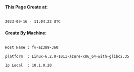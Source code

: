 
   
#### This Page Create at:

```bash

2023-09-16 - 11:04:22 UTC

```

#### Create By Machine:

```bash

Host Name : fv-az389-360

platform  : Linux-6.2.0-1011-azure-x86_64-with-glibc2.35

Ip Local  : 10.1.0.20

```

